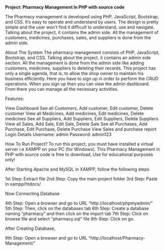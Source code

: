 **Project: Pharmacy Management In PHP with source code**

The Pharmacy management is developed using PHP, JavaScript, Bootstrap, and CSS. It’s easy to operate and understand by users. The design is pretty simple and the user won’t find it difficult to understand, use and navigate. Talking about the project, it contains the admin side. All the management of customers, medicines, purchases, sales, and suppliers is done from the admin side.

About The System The pharmacy management consists of PHP, JavaScript, Bootstrap, and CSS. Talking about the project, it contains an admin side section. All the management is done from the admin side like adding customers, medicines, suppliers to deleting their records. This project has only a single agenda, that is, to allow the shop owner to maintain his business efficiently. Here you have to sign up in order to perform the CRUD operations. When you sign up then you can view the admin dashboard. From there you can manage all the necessary activities.

Features:

View Dashboard See all Customers, Add customer, Edit customer, Delete customer View all Medicines, Add medicines, Edit medicines, Delete medicines See all Suppliers, Add Suppliers, Edit Suppliers, Delete Suppliers View all Sales, Add Sale, Edit Sale, Delete Sale See all Purchases, Add Purchase, Edit Purchase, Delete Purchase View Sales and purchase report Login Details Username: admin Password: admin123

How To Run Project? To run this project, you must have installed a virtual server i.e XAMPP on your PC (for Windows). This Pharmacy Management in PHP with source code is free to download, Use for educational purposes only!

After Starting Apache and MySQL in XAMPP, follow the following steps

1st Step: Extract file 2nd Step: Copy the main project folder 3rd Step: Paste in xampp/htdocs/

Now Connecting Database

4th Step: Open a browser and go to URL “http://localhost/phpmyadmin/” 5th Step: Then, click on the databases tab 6th Step: Create a database naming “pharmacy” and then click on the import tab 7th Step: Click on browse file and select “pharmacy.sql” file 8th Step: Click on go.

After Creating Database,

9th Step: Open a browser and go to URL “http://localhost/Pharmacy-Management/”
